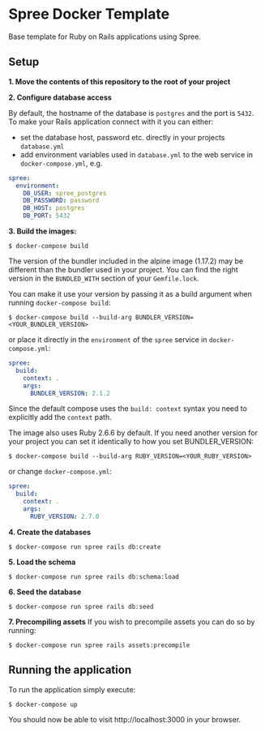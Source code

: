# Spree Docker Template

Base template for Ruby on Rails applications using Spree.

## Setup

**1. Move the contents of this repository to the root of your project**

**2. Configure database access**

By default, the hostname of the database is `postgres` and the port is `5432`. To make your Rails application connect with it you can either:
- set the database host, password etc. directly in your projects `database.yml`
- add environment variables used in `database.yml` to the web service in `docker-compose.yml`, e.g.
```yaml
spree:
  environment:
    DB_USER: spree_postgres
    DB_PASSWORD: password
    DB_HOST: postgres
    DB_PORT: 5432
``` 

**3. Build the images:**
```console
$ docker-compose build
```
The version of the bundler included in the alpine image (1.17.2) may be different than the bundler used in your project. You can find the right version in the `BUNDLED_WITH` section of your `Gemfile.lock`.

You can make it use your version by passing it as a build argument when running `docker-compose build`:
```console
$ docker-compose build --build-arg BUNDLER_VERSION=<YOUR_BUNDLER_VERSION>
```
or place it directly in the `environment` of the `spree` service in `docker-compose.yml`:
```yaml
spree:
  build:
    context: .
    args:
      BUNDLER_VERSION: 2.1.2
```
Since the default compose uses the `build: context` syntax you need to explicitly add the `context` path.

The image also uses Ruby 2.6.6 by default. If you need another version for your project you can set it identically to how you set BUNDLER_VERSION:

```console
$ docker-compose build --build-arg RUBY_VERSION=<YOUR_RUBY_VERSION>
```

or change `docker-compose.yml`:
```yaml
spree:
  build:
    context: .
    args:
      RUBY_VERSION: 2.7.0
```

**4. Create the databases**
```console
$ docker-compose run spree rails db:create
```

**5. Load the schema**
```console
$ docker-compose run spree rails db:schema:load
```

**6. Seed the database**
```console
$ docker-compose run spree rails db:seed
```

**7. Precompiling assets**
If you wish to precompile assets you can do so by running:
```console
$ docker-compose run spree rails assets:precompile
```

## Running the application

To run the application simply execute:
```console
$ docker-compose up
```

You should now be able to visit http://localhost:3000 in your browser.